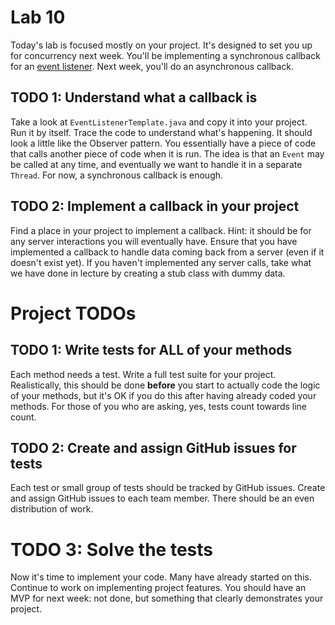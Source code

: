# Lab 10
Today's lab is focused mostly on your project. It's designed to set you up for concurrency next week. You'll be implementing a synchronous callback for an [event listener](https://programming.guide/java/create-a-custom-event.html). Next week, you'll do an asynchronous callback.

## TODO 1: Understand what a callback is
Take a look at `EventListenerTemplate.java` and copy it into your project. Run it by itself. Trace the code to understand what's happening. It should look a little like the Observer pattern. You essentially have a piece of code that calls another piece of code when it is run. The idea is that an `Event` may be called at any time, and eventually we want to handle it in a separate `Thread`. For now, a synchronous callback is enough.

## TODO 2: Implement a callback in your project
Find a place in your project to implement a callback. Hint: it should be for any server interactions you will eventually have. Ensure that you have implemented a callback to handle data coming back from a server (even if it doesn't exist yet). If you haven't implemented any server calls, take what we have done in lecture by creating a stub class with dummy data.

# Project TODOs

## TODO 1: Write tests for ALL of your methods
Each method needs a test. Write a full test suite for your project. Realistically, this should be done **before** you start to actually code the logic of your methods, but it's OK if you do this after having already coded your methods. For those of you who are asking, yes, tests count towards line count.

## TODO 2: Create and assign GitHub issues for tests
Each test or small group of tests should be tracked by GitHub issues. Create and assign GitHub issues to each team member. There should be an even distribution of work.

# TODO 3: Solve the tests
Now it's time to implement your code. Many have already started on this. Continue to work on implementing project features. You should have an MVP for next week: not done, but something that clearly demonstrates your project.